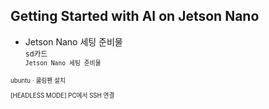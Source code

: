 Getting Started with AI on Jetson Nano
-

+ Jetson Nano  세팅 준비물
<small><br>
<TT> sd카드</TT>
<small><br>
<TT> Jetson Nano  세팅 준비물</TT>





ubuntu <span>&#183;</span> 쿨링팬 설치










[HEADLESS MODE] PC에서 SSH 연결
